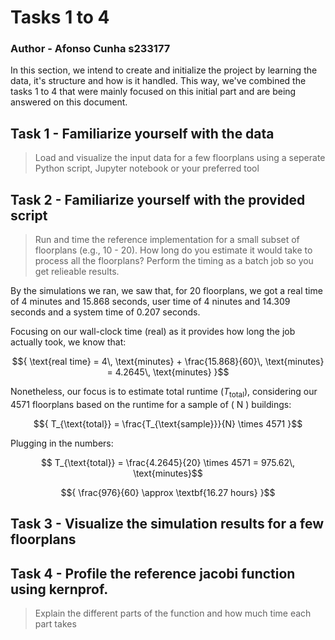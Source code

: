 # Tasks 1 to 4
### Author - Afonso Cunha s233177
In this section, we intend to create and initialize the project by learning the data, it's structure and how is it handled. This way, we've combined the tasks 1 to 4 that were mainly focused on this initial part and are being answered on this document.

## Task 1 - Familiarize yourself with the data
> Load and visualize the input data for a few floorplans using a seperate Python script, Jupyter notebook or your preferred tool
## Task 2 - Familiarize yourself with the provided script
> Run and time the reference implementation for a
small subset of floorplans (e.g., 10 - 20). How long do you estimate it would take to process all
the floorplans? Perform the timing as a batch job so you get relieable results.

By the simulations we ran, we saw that, for 20 floorplans, we got a real time of 4 minutes and 15.868 seconds, user	time of 4 ninutes and 14.309 seconds and a system time of 0.207 seconds. 

Focusing on our wall-clock time (real) as it provides how long the job actually took, we know that:

$${
\text{real time} = 4\, \text{minutes} + \frac{15.868}{60}\, \text{minutes} = 4.2645\, \text{minutes}
}$$
  
Nonetheless, our focus is to estimate total runtime $( T_{\text{total}} )$, considering our $4571$ floorplans based on the runtime for a sample of \( N \) buildings:

$${
T_{\text{total}} = \frac{T_{\text{sample}}}{N} \times 4571
}$$


Plugging in the numbers:

$$
T_{\text{total}} = \frac{4.2645}{20} \times 4571 = 975.62\, \text{minutes}$$


$${
\frac{976}{60} \approx \textbf{16.27 hours}
}$$
## Task 3 - Visualize the simulation results for a few floorplans
## Task 4 - Profile the reference jacobi function using kernprof.
> Explain the different parts of the function and how much time each part takes